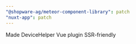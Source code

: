 ```yaml
---
"@shopware-ag/meteor-component-library": patch
"nuxt-app": patch
---
```


Made DeviceHelper Vue plugin SSR-friendly
